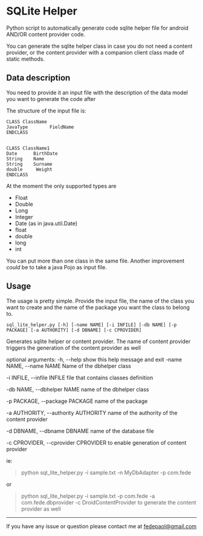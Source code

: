 SQLite Helper
=========

Python script to automatically generate code sqlite helper file for android AND/OR content provider code.

You can generate the sqlite helper class in case you do not need a content provider, or the content provider with a companion client class made of static methods.


Data description
-

You need to provide it an input file with the description of the data model you want to generate the code after

The structure of the input file is:
    
    CLASS ClassName
    JavaType        FieldName
    ENDCLASS


    CLASS ClassName1
    Date      BirthDate
    String    Name
    String    Surname
    double     Weight
    ENDCLASS


At the moment the only supported types are 
* Float
* Double
* Long
* Integer 
* Date (as in java.util.Date)
* float
* double
* long
* int

You can put more than one class in the same file.
Another improvement _could_ be to take a java Pojo as input file.

Usage
-

The usage is pretty simple. Provide the input file, the name of the class you want to create and the name of the package you want the class to belong to.


    sql_lite_helper.py [-h] [-name NAME] [-i INFILE] [-db NAME] [-p PACKAGE] [-a AUTHORITY] [-d DBNAME] [-c CPROVIDER]

Generates sqlite helper or content provider. The name of content provider
triggers the generation of the content provider as well

optional arguments:
  -h, --help            show this help message and exit
  -name NAME, --name NAME
                        Name of the dbhelper class
                        
  -i INFILE, --infile INFILE
                        file that contains classes definition
                        
  -db NAME, --dbhelper NAME
                        name of the dbhelper class
                        
  -p PACKAGE, --package PACKAGE
                        name of the package
                        
  -a AUTHORITY, --authority AUTHORITY
                        name of the authority of the content provider
                        
  -d DBNAME, --dbname DBNAME
                        name of the database file
                        
  -c CPROVIDER, --cprovider CPROVIDER
                        to enable generation of content provider


ie:
>python sql_lite_helper.py -i sample.txt -n MyDbAdapter -p com.fede

or

>python sql_lite_helper.py -i sample.txt -p com.fede -a com.fede.dbprovider -c DroidContentProvider
to generate the content provider as well

----


If you have any issue or question  please contact me at fedepaol@gmail.com


